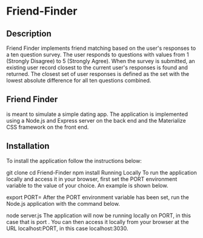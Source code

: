 # Friend-Finder

## Description
Friend Finder implements friend matching based on the user's responses to a ten question survey. The user responds to questions with values from 1 (Strongly Disagree) to 5 (Strongly Agree). When the survey is submitted, an existing user record closest to the current user's responses is found and returned. The closest set of user responses is defined as the set with the lowest absolute difference for all ten questions combined.

## Friend Finder 
is meant to simulate a simple dating app. The application is implemented using a Node.js and Express server on the back end and the Materialize CSS framework on the front end.

## Installation
To install the application follow the instructions below:

git clone 
cd Friend-Finder
npm install
Running Locally
To run the application locally and access it in your browser, first set the PORT environment variable to the value of your choice. An example is shown below.

export PORT=
After the PORT environment variable has been set, run the Node.js application with the command below.

node server.js
The application will now be running locally on PORT, in this case that is port . You can then access it locally from your browser at the URL localhost:PORT, in this case localhost:3030.
